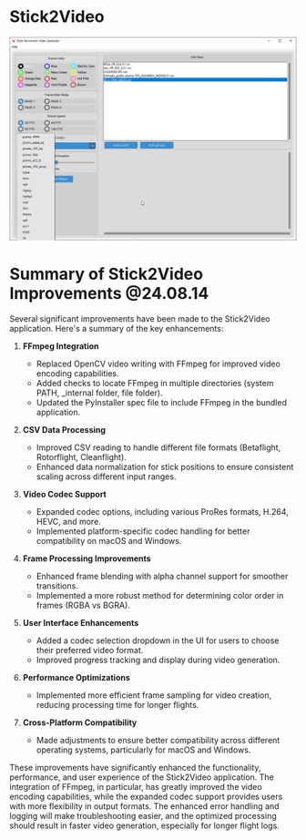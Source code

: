 # Stick2Video

![Screenshot of Stick2Video app](https://github.com/redjacketKR/Stick2Video/raw/main/python_BtIsA0U0Zx.png)


# Summary of Stick2Video Improvements @24.08.14

Several significant improvements have been made to the Stick2Video application. Here's a summary of the key enhancements:

1. **FFmpeg Integration**
   - Replaced OpenCV video writing with FFmpeg for improved video encoding capabilities.
   - Added checks to locate FFmpeg in multiple directories (system PATH, _internal folder, file folder).
   - Updated the PyInstaller spec file to include FFmpeg in the bundled application.

2. **CSV Data Processing**
   - Improved CSV reading to handle different file formats (Betaflight, Rotorflight, Cleanflight).
   - Enhanced data normalization for stick positions to ensure consistent scaling across different input ranges.

3. **Video Codec Support**
   - Expanded codec options, including various ProRes formats, H.264, HEVC, and more.
   - Implemented platform-specific codec handling for better compatibility on macOS and Windows.

4. **Frame Processing Improvements**
   - Enhanced frame blending with alpha channel support for smoother transitions.
   - Implemented a more robust method for determining color order in frames (RGBA vs BGRA).

5. **User Interface Enhancements**
   - Added a codec selection dropdown in the UI for users to choose their preferred video format.
   - Improved progress tracking and display during video generation.
6. **Performance Optimizations**
   - Implemented more efficient frame sampling for video creation, reducing processing time for longer flights.

7. **Cross-Platform Compatibility**
    - Made adjustments to ensure better compatibility across different operating systems, particularly for macOS and Windows.

These improvements have significantly enhanced the functionality, performance, and user experience of the Stick2Video application. The integration of FFmpeg, in particular, has greatly improved the video encoding capabilities, while the expanded codec support provides users with more flexibility in output formats. The enhanced error handling and logging will make troubleshooting easier, and the optimized processing should result in faster video generation, especially for longer flight logs.




